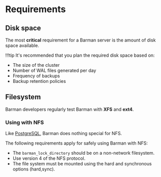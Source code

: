 # Requirements

## Disk space

The most **critical** requirement for a Barman server is the amount of disk space available. 

!!!tip
    It's recommended that you plan the required disk space based on:
- The size of the cluster
- Number of WAL files generated per day
- Frequency of backups
- Backup retention policies

## Filesystem

Barman developers regularly test Barman with **XFS** and **ext4**. 

### Using with NFS

Like [PostgreSQL](https://www.postgresql.org/docs/current/creating-cluster.html#CREATING-CLUSTER-FILESYSTEM), Barman does nothing special for NFS. 

The following requirements apply for safely using Barman with NFS:

-   The `barman_lock_directory` should be on a non-network filesystem.
-   Use version 4 of the NFS protocol.
-   The file system must be mounted using the hard and synchronous options (hard,sync).